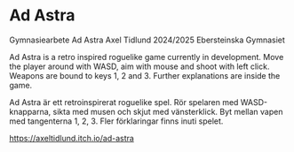 # Ad Astra
Gymnasiearbete Ad Astra 
Axel Tidlund 2024/2025
Ebersteinska Gymnasiet

Ad Astra is a retro inspired roguelike game currently in development. Move the player around with WASD, aim with mouse and shoot with left click. Weapons are bound to keys 1, 2 and 3. Further explanations are inside the game.

Ad Astra är ett retroinspirerat roguelike spel. Rör spelaren med WASD-knapparna, sikta med musen och skjut med vänsterklick. Byt mellan vapen med tangenterna 1, 2, 3. Fler förklaringar finns inuti spelet.

https://axeltidlund.itch.io/ad-astra
